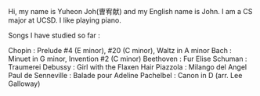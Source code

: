 Hi, my name is Yuheon Joh(曺宥献) and my English name is John. I am a CS major at UCSD. I like playing piano.

Songs I have studied so far : 

Chopin : Prelude #4 (E minor), #20 (C minor), Waltz in A minor
Bach : Minuet in G minor, Invention #2 (C minor)
Beethoven : Fur Elise
Schuman : Traumerei 
Debussy : Girl with the Flaxen Hair
Piazzola : Milango del Angel
Paul de Senneville : Balade pour Adeline
Pachelbel : Canon in D (arr. Lee Galloway)


<!--
**leyuheon1/leyuheon1** is a ✨ _special_ ✨ repository because its `README.md` (this file) appears on your GitHub profile.

Here are some ideas to get you started:

- 🔭 I’m currently working on ...
- 🌱 I’m currently learning ...
- 👯 I’m looking to collaborate on ...
- 🤔 I’m looking for help with ...
- 💬 Ask me about ...
- 📫 How to reach me: ...
- 😄 Pronouns: ...
- ⚡ Fun fact: ...
-->
